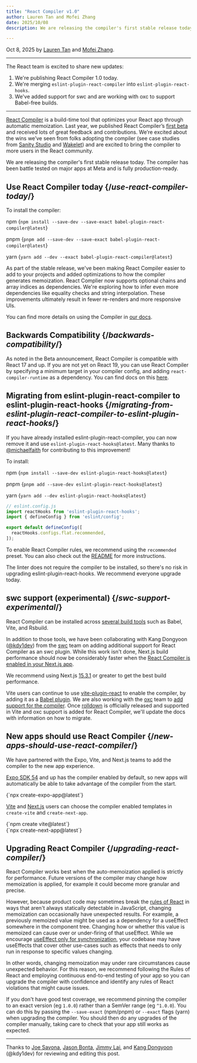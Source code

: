 ```yaml
---
title: "React Compiler v1.0"
author: Lauren Tan and Mofei Zhang
date: 2025/10/08
description: We are releasing the compiler's first stable release today.

---
```


Oct 8, 2025 by [Lauren Tan](https://x.com/potetotes) and [Mofei Zhang](https://x.com/zmofei).

---

<Intro>

The React team is excited to share new updates:

</Intro>

1. We're publishing React Compiler 1.0 today.
2. We're merging `eslint-plugin-react-compiler` into `eslint-plugin-react-hooks`.
3. We've added support for swc and are working with oxc to support Babel-free builds.

---

[React Compiler](https://react.dev/learn/react-compiler) is a build-time tool that optimizes your React app through automatic memoization. Last year, we published React Compiler’s [first beta](https://react.dev/blog/2024/10/21/react-compiler-beta-release) and received lots of great feedback and contributions. We’re excited about the wins we’ve seen from folks adopting the compiler (see case studies from [Sanity Studio](https://github.com/reactwg/react-compiler/discussions/33) and [Wakelet](https://github.com/reactwg/react-compiler/discussions/52)) and are excited to bring the compiler to more users in the React community.

We are releasing the compiler's first stable release today. The compiler has been battle tested on major apps at Meta and is fully production-ready.

## Use React Compiler today {/*use-react-compiler-today*/}
To install the compiler:

npm
<TerminalBlock>
{`npm install --save-dev --save-exact babel-plugin-react-compiler@latest`}
</TerminalBlock>

pnpm
<TerminalBlock>
{`pnpm add --save-dev --save-exact babel-plugin-react-compiler@latest`}
</TerminalBlock>

yarn
<TerminalBlock>
{`yarn add --dev --exact babel-plugin-react-compiler@latest`}
</TerminalBlock>

As part of the stable release, we've been making React Compiler easier to add to your projects and added optimizations to how the compiler generates memoization. React Complier now supports optional chains and array indices as dependencies. We're exploring how to infer even more dependencies like equality checks and string interpolation. These improvements ultimately result in fewer re-renders and more responsive UIs.

You can find more details on using the Compiler in [our docs](https://react.dev/learn/react-compiler).

## Backwards Compatibility {/*backwards-compatibility*/}
As noted in the Beta announcement, React Compiler is compatible with React 17 and up. If you are not yet on React 19, you can use React Compiler by specifying a minimum target in your compiler config, and adding `react-compiler-runtime` as a dependency. You can find docs on this [here](https://react.dev/learn/react-compiler#using-react-compiler-with-react-17-or-18).

## Migrating from eslint-plugin-react-compiler to eslint-plugin-react-hooks {/*migrating-from-eslint-plugin-react-compiler-to-eslint-plugin-react-hooks*/}
If you have already installed eslint-plugin-react-compiler, you can now remove it and use `eslint-plugin-react-hooks@latest`. Many thanks to [@michaelfaith](https://bsky.app/profile/michael.faith) for contributing to this improvement!

To install:

npm
<TerminalBlock>
{`npm install --save-dev eslint-plugin-react-hooks@latest`}
</TerminalBlock>

pnpm
<TerminalBlock>
{`pnpm add --save-dev eslint-plugin-react-hooks@latest`}
</TerminalBlock>

yarn
<TerminalBlock>
{`yarn add --dev eslint-plugin-react-hooks@latest`}
</TerminalBlock>

```js
// eslint.config.js
import reactHooks from 'eslint-plugin-react-hooks';
import { defineConfig } from 'eslint/config';

export default defineConfig([
  reactHooks.configs.flat.recommended,
]);
```

To enable React Compiler rules, we recommend using the `recommended` preset. You can also check out the [README](https://github.com/facebook/react/blob/main/packages/eslint-plugin-react-hooks/README.md) for more instructions.

The linter does not require the compiler to be installed, so there's no risk in upgrading eslint-plugin-react-hooks. We recommend everyone upgrade today.

## swc support (experimental) {/*swc-support-experimental*/}
React Compiler can be installed across [several build tools](/learn/react-compiler#installation) such as Babel, Vite, and Rsbuild.

In addition to those tools, we have been collaborating with Kang Dongyoon ([@kdy1dev](https://x.com/kdy1dev)) from the [swc](https://swc.rs/) team on adding additional support for React Compiler as an swc plugin. While this work isn't done, Next.js build performance should now be considerably faster when the [React Compiler is enabled in your Next.js app](https://nextjs.org/docs/app/api-reference/config/next-config-js/reactCompiler).

We recommend using Next.js [15.3.1](https://github.com/vercel/next.js/releases/tag/v15.3.1) or greater to get the best build performance.

Vite users can continue to use [vite-plugin-react](https://github.com/vitejs/vite-plugin-react) to enable the compiler, by adding it as a [Babel plugin](https://react.dev/learn/react-compiler#usage-with-vite). We are also working with the [oxc](https://oxc.rs/) team to [add support for the compiler](https://github.com/oxc-project/oxc/issues/10048). Once [rolldown](https://github.com/rolldown/rolldown) is officially released and supported in Vite and oxc support is added for React Compiler, we'll update the docs with information on how to migrate.

## New apps should use React Compiler {/*new-apps-should-use-react-compiler*/}

We have partnered with the Expo, Vite, and Next.js teams to add the compiler to the new app experience.

[Expo SDK 54](https://docs.expo.dev/guides/react-compiler/) and up has the compiler enabled by default, so new apps will automatically be able to take advantage of the compiler from the start.

<TerminalBlock>
{`npx create-expo-app@latest`}
</TerminalBlock>

[Vite](https://vite.dev/guide/) and [Next.js](https://nextjs.org/docs/app/api-reference/cli/create-next-app) users can choose the compiler enabled templates in `create-vite` and `create-next-app`.

<TerminalBlock>
{`npm create vite@latest`}
</TerminalBlock>

<br />

<TerminalBlock>
{`npx create-next-app@latest`}
</TerminalBlock>

## Upgrading React Compiler {/*upgrading-react-compiler*/}
React Compiler works best when the auto-memoization applied is strictly for performance. Future versions of the compiler may change how memoization is applied, for example it could become more granular and precise.

However, because product code may sometimes break the [rules of React](https://react.dev/reference/rules) in ways that aren't always statically detectable in JavaScript, changing memoization can occasionally have unexpected results. For example, a previously memoized value might be used as a dependency for a useEffect somewhere in the component tree. Changing how or whether this value is memoized can cause over or under-firing of that useEffect. While we encourage [useEffect only for synchronization](https://react.dev/learn/synchronizing-with-effects), your codebase may have useEffects that cover other use-cases such as effects that needs to only run in response to specific values changing.

In other words, changing memoization may under rare circumstances cause unexpected behavior. For this reason, we recommend following the Rules of React and employing continuous end-to-end testing of your app so you can upgrade the compiler with confidence and identify any rules of React violations that might cause issues.

If you don't have good test coverage, we recommend pinning the compiler to an exact version (eg `1.0.0`) rather than a SemVer range (eg `^1.0.0`). You can do this by passing the `--save-exact` (npm/pnpm) or `--exact` flags (yarn) when upgrading the compiler. You should then do any upgrades of the compiler manually, taking care to check that your app still works as expected.

---

Thanks to [Joe Savona](https://x.com/en_JS), [Jason Bonta](https://x.com/someextent), [Jimmy Lai](https://x.com/feedthejim), and [Kang Dongyoon](https://x.com/kdy1dev) (@kdy1dev) for reviewing and editing this post.
